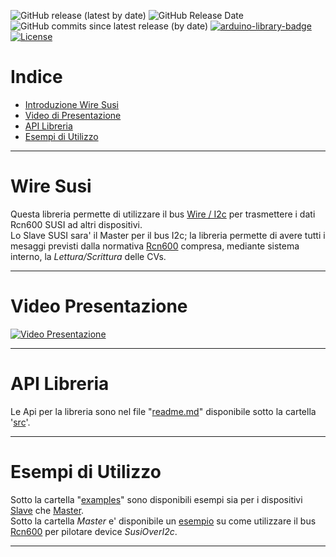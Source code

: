 ![GitHub release (latest by date)](https://img.shields.io/github/v/release/TheFidax/WireSusi)
![GitHub Release Date](https://img.shields.io/github/release-date/TheFidax/WireSusi?color=blue&label=last%20release)
![GitHub commits since latest release (by date)](https://img.shields.io/github/commits-since/TheFidax/WireSusi/latest?color=orange)
[![arduino-library-badge](https://www.ardu-badge.com/badge/WireSusi.svg)](https://www.ardu-badge.com/WireSusi)
[![License](https://img.shields.io/github/license/TheFidax/WireSusi)](#)

# Indice
* [Introduzione Wire Susi](#Wire-Susi)
* [Video di Presentazione](#Video-Presentazione)
* [API Libreria](#API-Libreria)
* [Esempi di Utilizzo](#Esempi-di-Utilizzo)

------------

# Wire Susi
Questa libreria permette di utilizzare il bus [Wire / I2c](https://it.wikipedia.org/wiki/I%C2%B2C) per trasmettere i dati Rcn600 SUSI ad altri dispositivi.</br>
Lo Slave SUSI sara' il Master per il bus I2c; la libreria permette di avere tutti i mesaggi previsti dalla normativa [Rcn600](http://www.normen.railcommunity.de/RCN-600.pdf) compresa, mediante sistema interno, la *Lettura/Scrittura* delle CVs.</br>

------------

# Video Presentazione
[![Video Presentazione](https://img.youtube.com/vi/xxxxx/0.jpg)](http://www.youtube.com/watch?v=xxxxx)

------------

# API Libreria
Le Api per la libreria sono nel file "[readme.md](https://github.com/TheFidax/WireSusi/blob/master/src/readme.md)" disponibile sotto la cartella '[src](https://github.com/TheFidax/WireSusi/tree/master/src)'.</br>

------------

# Esempi di Utilizzo
Sotto la cartella "[examples](https://github.com/TheFidax/WireSusi/tree/main/examples)" sono disponibili esempi sia per i dispositivi [Slave](https://github.com/TheFidax/WireSusi/tree/main/examples/Slave) che [Master](https://github.com/TheFidax/WireSusi/tree/main/examples/Master).</br>
Sotto la cartella *Master* e' disponibile un [esempio](https://github.com/TheFidax/WireSusi/tree/main/examples/Master/LedBuiltin_ReadWriteCVs) su come utilizzare il bus [Rcn600](https://github.com/TheFidax/Rcn600) per pilotare device *SusiOverI2c*.</br>

------------
